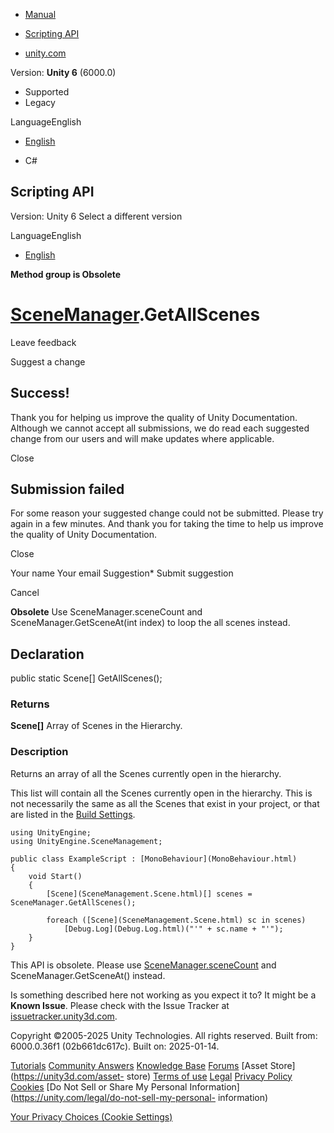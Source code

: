 [ ]()

  * [Manual](../Manual/index.html)
  * [Scripting API](../ScriptReference/index.html)

  * [unity.com](https://unity.com/)

Version: **Unity 6** (6000.0)

  * Supported
  * Legacy

LanguageEnglish

  * [English]()

  * C#

[ ](https://docs.unity3d.com)

## Scripting API

Version: Unity 6 Select a different version

LanguageEnglish

  * [English]()

**Method group is Obsolete**  

#  [SceneManager](SceneManagement.SceneManager.html).GetAllScenes

Leave feedback

Suggest a change

## Success!

Thank you for helping us improve the quality of Unity Documentation. Although
we cannot accept all submissions, we do read each suggested change from our
users and will make updates where applicable.

Close

## Submission failed

For some reason your suggested change could not be submitted. Please <a>try
again</a> in a few minutes. And thank you for taking the time to help us
improve the quality of Unity Documentation.

Close

Your name Your email Suggestion* Submit suggestion

Cancel

[ ]()

**Obsolete** Use SceneManager.sceneCount and SceneManager.GetSceneAt(int
index) to loop the all scenes instead.

## Declaration

public static Scene[] GetAllScenes();

### Returns

**Scene[]** Array of Scenes in the Hierarchy.

### Description

Returns an array of all the Scenes currently open in the hierarchy.

This list will contain all the Scenes currently open in the hierarchy. This is
not necessarily the same as all the Scenes that exist in your project, or that
are listed in the [Build Settings](../Manual/BuildSettings.html).

    
    
    using UnityEngine;
    using UnityEngine.SceneManagement;  
      
    public class ExampleScript : [MonoBehaviour](MonoBehaviour.html)
    {
        void Start()
        {
            [Scene](SceneManagement.Scene.html)[] scenes = SceneManager.GetAllScenes();  
      
            foreach ([Scene](SceneManagement.Scene.html) sc in scenes)
                [Debug.Log](Debug.Log.html)("'" + sc.name + "'");
        }
    }
    

This API is obsolete. Please use
[SceneManager.sceneCount](SceneManagement.SceneManager-sceneCount.html) and
SceneManager.GetSceneAt() instead.

Is something described here not working as you expect it to? It might be a
**Known Issue**. Please check with the Issue Tracker at
[issuetracker.unity3d.com](https://issuetracker.unity3d.com).

Copyright ©2005-2025 Unity Technologies. All rights reserved. Built from:
6000.0.36f1 (02b661dc617c). Built on: 2025-01-14.

[Tutorials](https://unity3d.com/learn) [Community
Answers](https://answers.unity3d.com) [Knowledge
Base](https://support.unity3d.com/hc/en-us)
[Forums](https://forum.unity3d.com) [Asset Store](https://unity3d.com/asset-
store) [Terms of use](https://docs.unity3d.com/Manual/TermsOfUse.html)
[Legal](https://unity.com/legal) [Privacy
Policy](https://unity.com/legal/privacy-policy)
[Cookies](https://unity.com/legal/cookie-policy) [Do Not Sell or Share My
Personal Information](https://unity.com/legal/do-not-sell-my-personal-
information)

[Your Privacy Choices (Cookie Settings)](javascript:void\(0\);)


